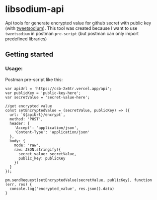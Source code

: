 # libsodium-api
 
Api tools for generate encrypted value for github secret with public key (with [tweetsodium](https://github.com/github/tweetsodium)).
This tool was created because I want to use `tweetsodium` in postman `pre-script` (but postman can only import predefined libraries)

## Getting started

### Usage:
Postman pre-script like this:
```
var apiUrl = 'https://csb-2x6tr.vercel.app/api';
var publicKey = 'public-key-here';
var secretValue = 'secret-value-here';

//get encrypted value
const setEncryptedValue = (secretValue, publicKey) => ({
  url: `${apiUrl}/encrypt`,
  method: 'POST',
  header: {
    'Accept': 'application/json',
    'Content-Type': 'application/json'
  },
  body: {
    mode: 'raw',
    raw: JSON.stringify({
      secret_value: secretValue,
      public_key: publicKey
    })
  }
});

pm.sendRequest(setEncryptedValue(secretValue, publicKey), function (err, res) {
  console.log('encrypted_value', res.json().data)
}
```
